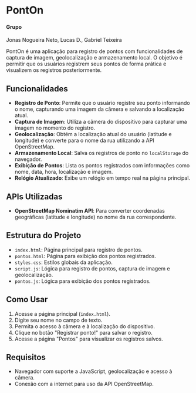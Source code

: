 # PontOn

#### Grupo
Jonas Nogueira Neto, Lucas D., Gabriel Teixeira

PontOn é uma aplicação para registro de pontos com funcionalidades de captura de imagem, geolocalização e armazenamento local. O objetivo é permitir que os usuários registrem seus pontos de forma prática e visualizem os registros posteriormente.

## Funcionalidades

- **Registro de Ponto**: Permite que o usuário registre seu ponto informando o nome, capturando uma imagem da câmera e salvando a localização atual.
- **Captura de Imagem**: Utiliza a câmera do dispositivo para capturar uma imagem no momento do registro.
- **Geolocalização**: Obtém a localização atual do usuário (latitude e longitude) e converte para o nome da rua utilizando a API OpenStreetMap.
- **Armazenamento Local**: Salva os registros de ponto no `localStorage` do navegador.
- **Exibição de Pontos**: Lista os pontos registrados com informações como nome, data, hora, localização e imagem.
- **Relógio Atualizado**: Exibe um relógio em tempo real na página principal.

## APIs Utilizadas

- **OpenStreetMap Nominatim API**: Para converter coordenadas geográficas (latitude e longitude) no nome da rua correspondente.

## Estrutura do Projeto

- `index.html`: Página principal para registro de pontos.
- `pontos.html`: Página para exibição dos pontos registrados.
- `styles.css`: Estilos globais da aplicação.
- `script.js`: Lógica para registro de pontos, captura de imagem e geolocalização.
- `pontos.js`: Lógica para exibição dos pontos registrados.

## Como Usar

1. Acesse a página principal (`index.html`).
2. Digite seu nome no campo de texto.
3. Permita o acesso à câmera e à localização do dispositivo.
4. Clique no botão "Registrar ponto!" para salvar o registro.
5. Acesse a página "Pontos" para visualizar os registros salvos.

## Requisitos

- Navegador com suporte a JavaScript, geolocalização e acesso à câmera.
- Conexão com a internet para uso da API OpenStreetMap.